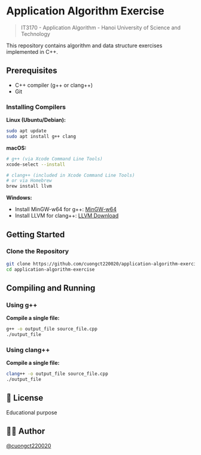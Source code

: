 # Application Algorithm Exercise
> IT3170 - Application Algorithm - Hanoi University of Science and Technology

This repository contains algorithm and data structure exercises implemented in C++.

## Prerequisites

- C++ compiler (g++ or clang++)
- Git

### Installing Compilers

**Linux (Ubuntu/Debian):**
```bash
sudo apt update
sudo apt install g++ clang
```

**macOS:**
```bash
# g++ (via Xcode Command Line Tools)
xcode-select --install

# clang++ (included in Xcode Command Line Tools)
# or via Homebrew
brew install llvm
```

**Windows:**
- Install MinGW-w64 for g++: [MinGW-w64](https://www.mingw-w64.org/)
- Install LLVM for clang++: [LLVM Download](https://releases.llvm.org/)

## Getting Started

### Clone the Repository

```bash
git clone https://github.com/cuongct220020/application-algorithm-exercise.git
cd application-algorithm-exercise
```

## Compiling and Running

### Using g++

**Compile a single file:**
```bash
g++ -o output_file source_file.cpp
./output_file
```

### Using clang++

**Compile a single file:**
```bash
clang++ -o output_file source_file.cpp
./output_file
```

## 📝 License
Educational purpose

## 👨‍💻 Author
[@cuongct220020](https://github.com/cuongct220020)
